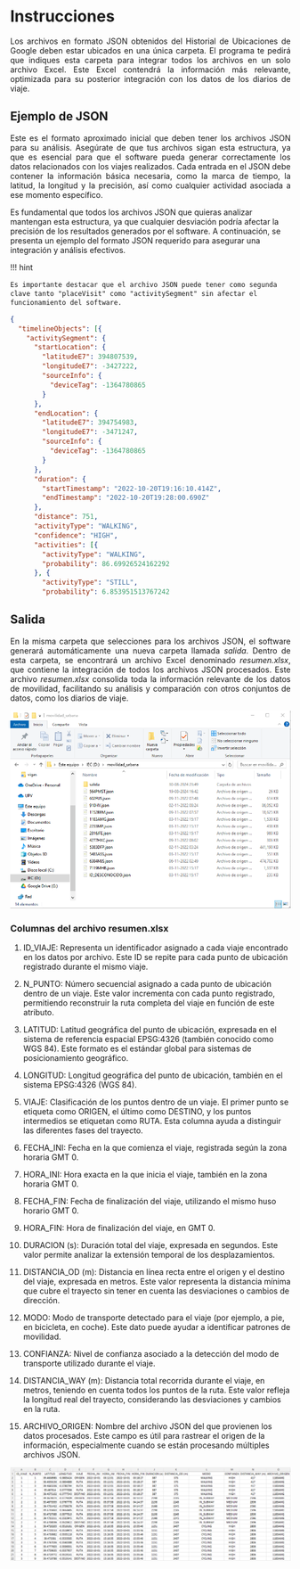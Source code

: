 # Instrucciones

<p style="text-align: justify;">
Los archivos en formato JSON obtenidos del Historial de Ubicaciones de Google deben estar ubicados en una única carpeta. El programa te pedirá que indiques esta carpeta para integrar todos los archivos en un solo archivo Excel. Este Excel contendrá la información más relevante, optimizada para su posterior integración con los datos de los diarios de viaje.
</p>

## Ejemplo de JSON

<p style="text-align: justify;">
Este es el formato aproximado inicial que deben tener los archivos JSON para su análisis. Asegúrate de que tus archivos sigan esta estructura, ya que es esencial para que el software pueda generar correctamente los datos relacionados con los viajes realizados. Cada entrada en el JSON debe contener la información básica necesaria, como la marca de tiempo, la latitud, la longitud y la precisión, así como cualquier actividad asociada a ese momento específico.

Es fundamental que todos los archivos JSON que quieras analizar mantengan esta estructura, ya que cualquier desviación podría afectar la precisión de los resultados generados por el software. A continuación, se presenta un ejemplo del formato JSON requerido para asegurar una integración y análisis efectivos.
</p>

!!! hint

    Es importante destacar que el archivo JSON puede tener como segunda clave tanto "placeVisit" como "activitySegment" sin afectar el funcionamiento del software.

````json
{
  "timelineObjects": [{
    "activitySegment": {
      "startLocation": {
        "latitudeE7": 394807539,
        "longitudeE7": -3427222,
        "sourceInfo": {
          "deviceTag": -1364780865
        }
      },
      "endLocation": {
        "latitudeE7": 394754983,
        "longitudeE7": -3471247,
        "sourceInfo": {
          "deviceTag": -1364780865
        }
      },
      "duration": {
        "startTimestamp": "2022-10-20T19:16:10.414Z",
        "endTimestamp": "2022-10-20T19:28:00.690Z"
      },
      "distance": 751,
      "activityType": "WALKING",
      "confidence": "HIGH",
      "activities": [{
        "activityType": "WALKING",
        "probability": 86.69926524162292
      }, {
        "activityType": "STILL",
        "probability": 6.853951513767242
````

## Salida

<p style="text-align: justify;">
En la misma carpeta que selecciones para los archivos JSON, el software generará automáticamente una nueva carpeta llamada <i>salida</i>. Dentro de esta carpeta, se encontrará un archivo Excel denominado <i>resumen.xlsx</i>, que contiene la integración de todos los archivos JSON procesados. Este archivo <i>resumen.xlsx</i> consolida toda la información relevante de los datos de movilidad, facilitando su análisis y comparación con otros conjuntos de datos, como los diarios de viaje.
</p>

![archivo_de_salida](imagenes/carpeta_salida.gif)

### Columnas del archivo resumen.xlsx


1.	ID_VIAJE: Representa un identificador asignado a cada viaje encontrado en los datos por archivo. Este ID se repite para cada punto de ubicación registrado durante el mismo viaje.

2.	N_PUNTO: Número secuencial asignado a cada punto de ubicación dentro de un viaje. Este valor incrementa con cada punto registrado, permitiendo reconstruir la ruta completa del viaje en función de este atributo.

3.	LATITUD: Latitud geográfica del punto de ubicación, expresada en el sistema de referencia espacial EPSG:4326 (también conocido como WGS 84). Este formato es el estándar global para sistemas de posicionamiento geográfico.

4.	LONGITUD: Longitud geográfica del punto de ubicación, también en el sistema EPSG:4326 (WGS 84).

5.	VIAJE: Clasificación de los puntos dentro de un viaje. El primer punto se etiqueta como ORIGEN, el último como DESTINO, y los puntos intermedios se etiquetan como RUTA. Esta columna ayuda a distinguir las diferentes fases del trayecto.

6.	FECHA_INI: Fecha en la que comienza el viaje, registrada según la zona horaria GMT 0.

7.	HORA_INI: Hora exacta en la que inicia el viaje, también en la zona horaria GMT 0.

8.	FECHA_FIN: Fecha de finalización del viaje, utilizando el mismo huso horario GMT 0.

9.	HORA_FIN: Hora de finalización del viaje, en GMT 0.

10.	DURACION (s): Duración total del viaje, expresada en segundos. Este valor permite analizar la extensión temporal de los desplazamientos.

11.	DISTANCIA_OD (m): Distancia en línea recta entre el origen y el destino del viaje, expresada en metros. Este valor representa la distancia mínima que cubre el trayecto sin tener en cuenta las desviaciones o cambios de dirección.

12.	MODO: Modo de transporte detectado para el viaje (por ejemplo, a pie, en bicicleta, en coche). Este dato puede ayudar a identificar patrones de movilidad.

13.	CONFIANZA: Nivel de confianza asociado a la detección del modo de transporte utilizado durante el viaje.

14.	DISTANCIA_WAY (m): Distancia total recorrida durante el viaje, en metros, teniendo en cuenta todos los puntos de la ruta. Este valor refleja la longitud real del trayecto, considerando las desviaciones y cambios en la ruta.

15.	ARCHIVO_ORIGEN: Nombre del archivo JSON del que provienen los datos procesados. Este campo es útil para rastrear el origen de la información, especialmente cuando se están procesando múltiples archivos JSON.

![formato_excel_salida](imagenes/Formato_excel_salida.png)
